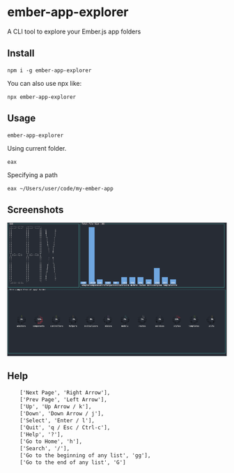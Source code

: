 # ember-app-explorer
A CLI tool to explore your Ember.js app folders

## Install
```
npm i -g ember-app-explorer

```

You can also use npx like:
```
npx ember-app-explorer
```

## Usage

```
ember-app-explorer
```

Using current folder.
```
eax 
```

Specifying a path
```
eax ~/Users/user/code/my-ember-app
```

## Screenshots
![screenshot](screenshots/home.png)

## Help
```
    ['Next Page', 'Right Arrow'],
    ['Prev Page', 'Left Arrow'],
    ['Up', 'Up Arrow / k'],
    ['Down', 'Down Arrow / j'],
    ['Select', 'Enter / l'],
    ['Quit', 'q / Esc / Ctrl-c'],
    ['Help', '?'],
    ['Go to Home', 'h'],
    ['Search', '/'],
    ['Go to the beginning of any list', 'gg'],
    ['Go to the end of any list', 'G']
```


